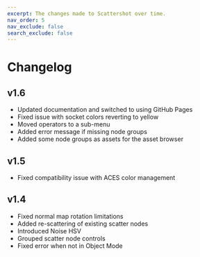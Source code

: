 ```yaml
---
excerpt: The changes made to Scattershot over time. 
nav_order: 5
nav_exclude: false
search_exclude: false
---
```


# Changelog

## v1.6
- Updated documentation and switched to using GitHub Pages
- Fixed issue with socket colors reverting to yellow
- Moved operators to a sub-menu
- Added error message if missing node groups
- Added some node groups as assets for the asset browser

## v1.5
- Fixed compatibility issue with ACES color management

## v1.4 
- Fixed normal map rotation limitations
- Added re-scattering of existing scatter nodes
- Introduced Noise HSV 
- Grouped scatter node controls
- Fixed error when not in Object Mode